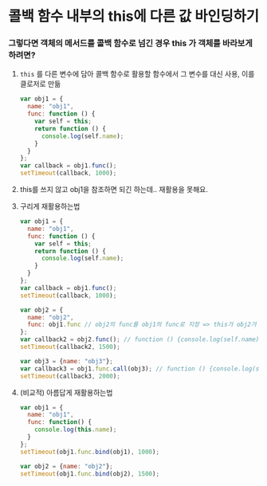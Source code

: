 # 콜백 함수 내부의 this에 다른 값 바인딩하기
### 그렇다면 객체의 메서드를 콜백 함수로 넘긴 경우 this 가 객체를 바라보게 하려면?
1. `this` 를 다른 변수에 담아 콜백 함수로 활용할 함수에서 그 변수를 대신 사용, 이를 클로저로 만듦
    ```jsx
    var obj1 = {
      name: "obj1",
      func: function () {
        var self = this;
        return function () {
          console.log(self.name);
        }
      }
    };
    var callback = obj1.func();
    setTimeout(callback, 1000);
    ```

1. this를 쓰지 않고 obj1을 참조하면 되긴 하는데.. 재활용을 못해요.
2. 구리게 재활용하는법

    ```jsx
    var obj1 = {
      name: "obj1",
      func: function () {
        var self = this;
        return function () {
          console.log(self.name);
        }
      }
    };
    var callback = obj1.func();
    setTimeout(callback, 1000);

    var obj2 = {
      name: "obj2",
      func: obj1.func // obj2의 func를 obj1의 func로 지정 => this가 obj2가 됨
    };
    var callback2 = obj2.func(); // function () {console.log(self.name);} (self: obj2)
    setTimeout(callback2, 1500);

    var obj3 = {name: "obj3"};
    var callback3 = obj1.func.call(obj3); // function () {console.log(self.name);} (self: obj3)
    setTimeout(callback3, 2000);
    ```
3. (비교적) 아름답게 재활용하는법
    ```jsx
    var obj1 = {
      name: "obj1",
      func: function() {
        console.log(this.name);
      }
    };
    setTimeout(obj1.func.bind(obj1), 1000);

    var obj2 = {name: "obj2"};
    setTimeout(obj1.func.bind(obj2), 1500);
    ```
